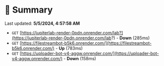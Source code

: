 # 📖 Summary
Last updated: **5/5/2024, 4:57:58 AM**

- `GET` [https://jupiterlab-render-0pdn.onrender.com/lab?](https://jupiterlab-render-0pdn.onrender.com/lab?) - **Down** (285ms)
- `GET` [https://filestreambot-b5k6.onrender.com/](https://filestreambot-b5k6.onrender.com/) - **Up** (783ms)
- `GET` [https://uploader-bot-v4-aggw.onrender.com/](https://uploader-bot-v4-aggw.onrender.com/) - **Down** (158ms)
